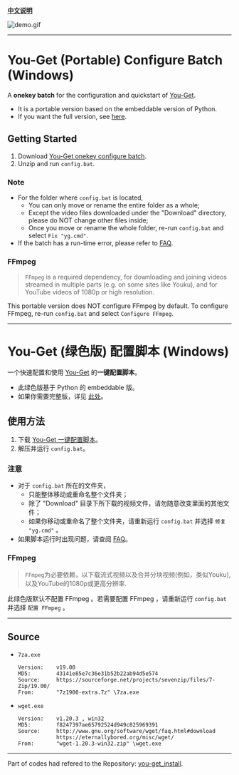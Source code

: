 **[中文说明](#you-get-绿色版-配置脚本-windows)**

![demo.gif](https://blog.lussac.net/usr/uploads/2019/07/506175630.gif)

---

# You-Get (Portable) Configure Batch (Windows)

A **onekey batch** for the configuration and quickstart of [You-Get](https://github.com/soimort/you-get).
   - It is a portable version based on the embeddable version of Python.
   - If you want the full version, see [here](https://github.com/LussacZheng/you-get_install_win/tree/full).

## Getting Started

1. Download [You-Get onekey configure batch](https://github.com/LussacZheng/you-get_install_win/archive/master.zip).
2. Unzip and run `config.bat`.

### Note

- For the folder where `config.bat` is located,
   - You can only move or rename the entire folder as a whole;
   - Except the video files downloaded under the "Download" directory, please do NOT change other files inside;
   - Once you move or rename the whole folder, re-run `config.bat` and select `Fix "yg.cmd"`.
- If the batch has a run-time error, please refer to [FAQ](https://github.com/LussacZheng/you-get_install_win/wiki/FAQ).

### FFmpeg

> `FFmpeg` is a required dependency, for downloading and joining videos streamed in multiple parts (e.g. on some sites like Youku), and for YouTube videos of 1080p or high resolution.

This portable version does NOT configure FFmpeg by default. To configure FFmpeg, re-run `config.bat` and select `Configure FFmpeg`.

---

# You-Get (绿色版) 配置脚本 (Windows)

一个快速配置和使用 [You-Get](https://github.com/soimort/you-get) 的**一键配置脚本**。
   - 此绿色版基于 Python 的 embeddable 版。
   - 如果你需要完整版，详见 [此处](https://github.com/LussacZheng/you-get_install_win/tree/full)。

## 使用方法

1. 下载 [You-Get 一键配置脚本](https://github.com/LussacZheng/you-get_install_win/archive/master.zip)。
2. 解压并运行 `config.bat`。

### 注意

- 对于 `config.bat` 所在的文件夹，
   - 只能整体移动或重命名整个文件夹；
   - 除了 "Download" 目录下所下载的视频文件，请勿随意改变里面的其他文件；
   - 如果你移动或重命名了整个文件夹，请重新运行 `config.bat` 并选择 `修复 "yg.cmd"` 。
- 如果脚本运行时出现问题，请查阅 [FAQ](https://github.com/LussacZheng/you-get_install_win/wiki/FAQ)。

### FFmpeg

> `FFmpeg`为必要依赖，以下载流式视频以及合并分块视频(例如，类似Youku), 以及YouTube的1080p或更高分辨率.

此绿色版默认不配置 FFmpeg 。若需要配置 FFmpeg ，请重新运行 `config.bat` 并选择 `配置 FFmpeg` 。

---

## Source

- `7za.exe`
  ```
  Version:    v19.00
  MD5:        43141e85e7c36e31b52b22ab94d5e574
  Source:     https://sourceforge.net/projects/sevenzip/files/7-Zip/19.00/
  From:       "7z1900-extra.7z" \7za.exe
  ```

- `wget.exe`
  ```
  Version:    v1.20.3 , win32
  MD5:        f8247397ae65792524d949c825969391
  Source:     http://www.gnu.org/software/wget/faq.html#download
              https://eternallybored.org/misc/wget/
  From:       "wget-1.20.3-win32.zip" \wget.exe
  ```

---

Part of codes had refered to the Repository: [you-get_install](https://github.com/twlz0ne/you-get_install).